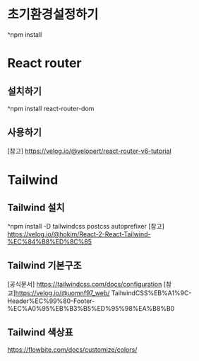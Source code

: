 

# 초기환경설정하기
^npm install

# React router

## 설치하기
^npm install react-router-dom
## 사용하기
[참고] https://velog.io/@velopert/react-router-v6-tutorial

# Tailwind 

## Tailwind 설치
^npm install -D tailwindcss postcss autoprefixer
[참고] https://velog.io/@hokim/React-2-React-Tailwind-%EC%84%B8%ED%8C%85

## Tailwind 기본구조
[공식문서] https://tailwindcss.com/docs/configuration
[참고]https://velog.io/@uomnf97_web/
TailwindCSS%EB%A1%9C-Header%EC%99%80-Footer-%EC%A0%95%EB%B3%B5%ED%95%98%EA%B8%B0

## Tailwind 색상표
https://flowbite.com/docs/customize/colors/